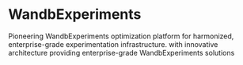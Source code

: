 # WandbExperiments
Pioneering WandbExperiments optimization platform for harmonized, enterprise-grade experimentation infrastructure. with innovative architecture providing enterprise-grade WandbExperiments solutions
